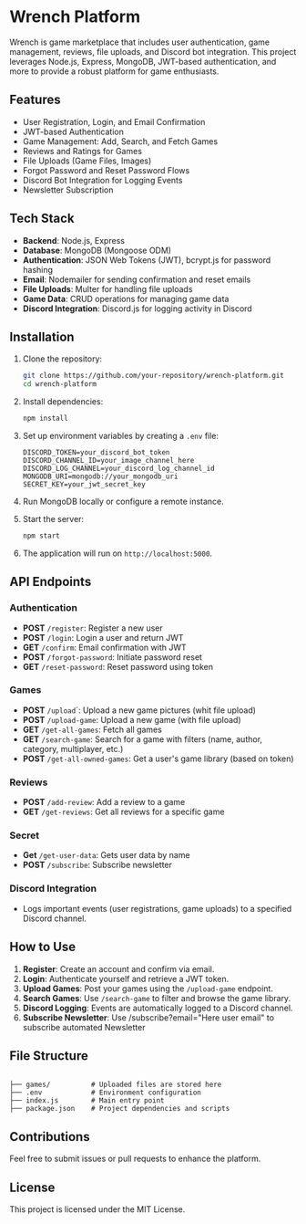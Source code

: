 
# Wrench Platform

Wrench is game marketplace that includes user authentication, game management, reviews, file uploads, and Discord bot integration. This project leverages Node.js, Express, MongoDB, JWT-based authentication, and more to provide a robust platform for game enthusiasts.

## Features

- User Registration, Login, and Email Confirmation
- JWT-based Authentication
- Game Management: Add, Search, and Fetch Games
- Reviews and Ratings for Games
- File Uploads (Game Files, Images)
- Forgot Password and Reset Password Flows
- Discord Bot Integration for Logging Events
- Newsletter Subscription

## Tech Stack

- **Backend**: Node.js, Express
- **Database**: MongoDB (Mongoose ODM)
- **Authentication**: JSON Web Tokens (JWT), bcrypt.js for password hashing
- **Email**: Nodemailer for sending confirmation and reset emails
- **File Uploads**: Multer for handling file uploads
- **Game Data**: CRUD operations for managing game data
- **Discord Integration**: Discord.js for logging activity in Discord

## Installation

1. Clone the repository:

   ```bash
   git clone https://github.com/your-repository/wrench-platform.git
   cd wrench-platform
   ```

2. Install dependencies:

   ```bash
   npm install
   ```

3. Set up environment variables by creating a `.env` file:

   ```env
   DISCORD_TOKEN=your_discord_bot_token
   DISCORD_CHANNEL_ID=your_image_channel_here
   DISCORD_LOG_CHANNEL=your_discord_log_channel_id
   MONGODB_URI=mongodb://your_mongodb_uri
   SECRET_KEY=your_jwt_secret_key
   ```

4. Run MongoDB locally or configure a remote instance.

5. Start the server:

   ```bash
   npm start
   ```

6. The application will run on `http://localhost:5000`.

## API Endpoints

### Authentication

- **POST** `/register`: Register a new user
- **POST** `/login`: Login a user and return JWT
- **GET** `/confirm`: Email confirmation with JWT
- **POST** `/forgot-password`: Initiate password reset
- **GET** `/reset-password`: Reset password using token

### Games
- **POST** `/upload`´: Upload a new game pictures (whit file upload)
- **POST** `/upload-game`: Upload a new game (with file upload)
- **GET** `/get-all-games`: Fetch all games
- **GET** `/search-game`: Search for a game with filters (name, author, category, multiplayer, etc.)
- **POST** `/get-all-owned-games`: Get a user's game library (based on token)

### Reviews

- **POST** `/add-review`: Add a review to a game
- **GET** `/get-reviews`: Get all reviews for a specific game

### Secret

- **Get** `/get-user-data`: Gets user data by name
- **POST** `/subscribe`: Subscribe newsletter

### Discord Integration

- Logs important events (user registrations, game uploads) to a specified Discord channel.

## How to Use

1. **Register**: Create an account and confirm via email.
2. **Login**: Authenticate yourself and retrieve a JWT token.
3. **Upload Games**: Post your games using the `/upload-game` endpoint.
4. **Search Games**: Use `/search-game` to filter and browse the game library.
5. **Discord Logging**: Events are automatically logged to a Discord channel.
6. **Subscribe Newsletter**: Use /subscribe?email="Here user email" to subscribe automated Newsletter

## File Structure

```

├── games/          # Uploaded files are stored here
├── .env            # Environment configuration
├── index.js        # Main entry point
├── package.json    # Project dependencies and scripts
```

## Contributions

Feel free to submit issues or pull requests to enhance the platform.

## License

This project is licensed under the MIT License.
